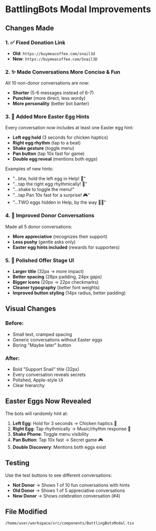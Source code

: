 # BattlingBots Modal Improvements

## Changes Made

### 1. ✅ Fixed Donation Link
- **Old**: `https://buymeacoffee.com/snail3d`
- **New**: `https://buymeacoffee.com/Snail3D`

### 2. ✨ Made Conversations More Concise & Fun
All 10 non-donor conversations are now:
- **Shorter** (5-6 messages instead of 6-7)
- **Punchier** (more direct, less wordy)
- **More personality** (better bot banter)

### 3. 🥚 Added More Easter Egg Hints
Every conversation now includes at least one Easter egg hint:
- **Left egg hold** (3 seconds for chicken haptics)
- **Right egg rhythm** (tap to a beat)
- **Shake gesture** (toggle menu)
- **Pan button** (tap 10x fast for game)
- **Double egg reveal** (mentions both eggs)

Examples of new hints:
- "...btw, hold the left egg in Help! 🥚"
- "...tap the right egg rhythmically! 🎵"
- "...shake to toggle the menu!"
- "...tap Pan 10x fast for a surprise! 🎮"
- "...TWO eggs hidden in Help, by the way 🥚🥚"

### 4. 💎 Improved Donor Conversations
Made all 5 donor conversations:
- **More appreciative** (recognizes their support)
- **Less pushy** (gentle asks only)
- **Easter egg hints included** (rewards for supporters)

### 5. 🎨 Polished Offer Stage UI
- **Larger title** (32px → more impact)
- **Better spacing** (28px padding, 24px gaps)
- **Bigger icons** (20px → 22px checkmarks)
- **Cleaner typography** (better font weights)
- **Improved button styling** (14px radius, better padding)

## Visual Changes

### Before:
- Small text, cramped spacing
- Generic conversations without Easter eggs
- Boring "Maybe later" button

### After:
- Bold "Support Snail" title (32px)
- Every conversation reveals secrets
- Polished, Apple-style UI
- Clear hierarchy

## Easter Eggs Now Revealed

The bots will randomly hint at:
1. **Left Egg**: Hold for 3 seconds → Chicken haptics 🐔
2. **Right Egg**: Tap rhythmically → Music/rhythm response 🎵
3. **Shake Phone**: Toggle menu visibility
4. **Pan Button**: Tap 10x fast → Secret game 🎮
5. **Double Discovery**: Mentions both eggs exist

## Testing
Use the test buttons to see different conversations:
- **Not Donor** → Shows 1 of 10 fun conversations with hints
- **Old Donor** → Shows 1 of 5 appreciative conversations
- **New Donor** → Shows celebration conversation (#4)

## File Modified
`/home/user/workspace/src/components/BattlingBotsModal.tsx`
